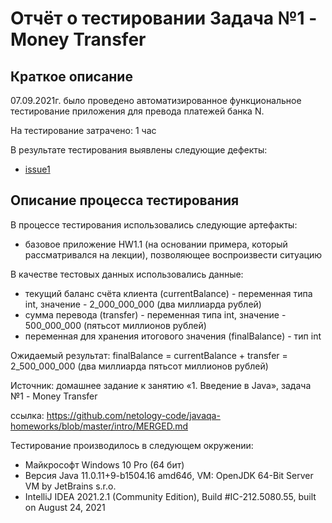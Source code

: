 # Отчёт о тестировании Задача №1 - Money Transfer

## Краткое описание

07.09.2021г. было проведено автоматизированное функциональное тестирование приложения для превода платежей банка N.

На тестирование затрачено: 1 час

В результате тестирования выявлены следующие дефекты:
* [issue1](https://github.com/EvgeniaRepina/hw_java_1.1/issues/1#issue-989961772)

## Описание процесса тестирования

В процессе тестирования использовались следующие артефакты:
* базовое приложение HW1.1 (на основании примера, который рассматривался на лекции), позволяющее воспроизвести ситуацию

В качестве тестовых данных использовались данные:
* текущий баланс счёта клиента (currentBalance) - переменная типа int, значение - 2_000_000_000 (два миллиарда рублей)
* сумма перевода (transfer) - переменная типа int, значение - 500_000_000 (пятьсот миллионов рублей)
* переменная для хранения итогового значения (finalBalance) - тип int 

Ожидаемый результат:  finalBalance = currentBalance + transfer = 2_500_000_000 (два миллиарда пятьсот миллионов рублей)

Источник: домашнее задание к занятию «1. Введение в Java», задача №1 - Money Transfer

ссылка: https://github.com/netology-code/javaqa-homeworks/blob/master/intro/MERGED.md

Тестирование производилось в следующем окружении:
* Майкрософт Windows 10 Pro (64 бит)
* Версия Java 11.0.11+9-b1504.16 amd64б, VM: OpenJDK 64-Bit Server VM by JetBrains s.r.o.
* IntelliJ IDEA 2021.2.1 (Community Edition), Build #IC-212.5080.55, built on August 24, 2021
  

